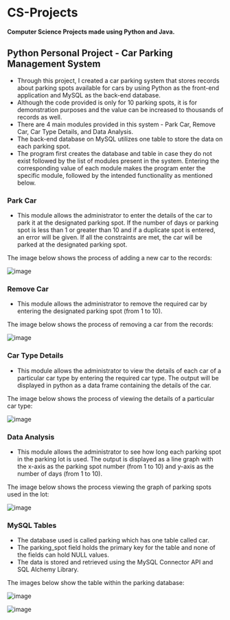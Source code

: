 # CS-Projects
**Computer Science Projects made using Python and Java.**


## Python Personal Project - Car Parking Management System
* Through this project, I created a car parking system that stores records about parking spots available for cars by using Python as the front-end application and MySQL as the back-end database.
* Although the code provided is only for 10 parking spots, it is for demonstration purposes and the value can be increased to thousands of records as well.
* There are 4 main modules provided in this system - Park Car, Remove Car, Car Type Details, and Data Analysis.
* The back-end database on MySQL utilizes one table to store the data on each parking spot.
* The program first creates the database and table in case they do not exist followed by the list of modules present in the system. Entering the corresponding value of each module makes the program enter the specific module, followed by the intended functionality as mentioned below. 
### Park Car
* This module allows the administrator to enter the details of the car to park it at the designated parking spot. If the number of days or parking spot is less than 1 or greater than 10 and if a duplicate spot is entered, an error will be given. If all the constraints are met, the car will be parked at the designated parking spot.

The image below shows the process of adding a new car to the records:
  
![image](https://github.com/SiddharthN21/CS-Projects/assets/112213674/253eca9a-e57b-4fa1-85a7-78f1cb4491df)
### Remove Car
* This module allows the administrator to remove the required car by entering the designated parking spot (from 1 to 10).

The image below shows the process of removing a car from the records:

![image](https://github.com/SiddharthN21/CS-Projects/assets/112213674/289b87e0-f170-41a8-b5a9-4f0f32c04f7b)
### Car Type Details
* This module allows the administrator to view the details of each car of a particular car type by entering the required car type. The output will be displayed in python as a data frame containing the details of the car.

The image below shows the process of viewing the details of a particular car type:

![image](https://github.com/SiddharthN21/CS-Projects/assets/112213674/03693067-5105-46dc-be0f-1427c28a281a)
### Data Analysis
* This module allows the administrator to see how long each parking spot in the parking lot is used. The output is displayed as a line graph with the x-axis as the parking spot number (from 1 to 10) and y-axis as the number of days (from 1 to 10).

The image below shows the process viewing the graph of parking spots used in the lot:

![image](https://github.com/SiddharthN21/CS-Projects/assets/112213674/42b3ce6b-62f5-4953-afb9-a2f933798753)

### MySQL Tables
* The database used is called parking which has one table called car.
* The parking_spot field holds the primary key for the table and none of the fields can hold NULL values.
* The data is stored and retrieved using the MySQL Connector API and SQL Alchemy Library.

The images below show the table within the parking database:

![image](https://github.com/SiddharthN21/CS-Projects/assets/112213674/ea73d6e0-3999-400f-8af0-0bde0a2366ff)

![image](https://github.com/SiddharthN21/CS-Projects/assets/112213674/5bc2a054-2436-4e64-a32c-dd24fa80f1ac)



